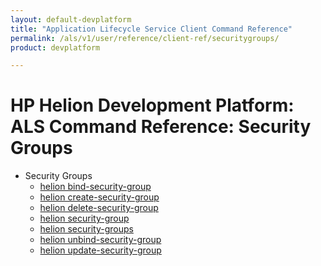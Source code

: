 ```yaml
---
layout: default-devplatform
title: "Application Lifecycle Service Client Command Reference"
permalink: /als/v1/user/reference/client-ref/securitygroups/
product: devplatform

---
```

<!--UNDER REVISION-->

# HP Helion Development Platform: ALS Command Reference: Security Groups



- Security Groups 
	- [helion bind-security-group](#command-bind-security-group)
	- [helion create-security-group](#command-create-security-group)
	- [helion delete-security-group](#command-delete-security-group)
	- [helion security-group](#command-security-group)
	- [helion security-groups](#command-security-groups)
	- [helion unbind-security-group](#command-unbind-security-group)
	- [helion update-security-group](#command-update-security-group)
